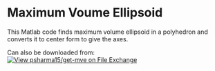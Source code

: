 # Maximum Voume Ellipsoid
This Matlab code finds maximum volume ellipsoid in a polyhedron and converts it to center form to give the axes.

Can also be downloaded from: [![View psharma15/get-mve on File Exchange](https://www.mathworks.com/matlabcentral/images/matlab-file-exchange.svg)](https://www.mathworks.com/matlabcentral/fileexchange/58925-psharma15-get-mve)
